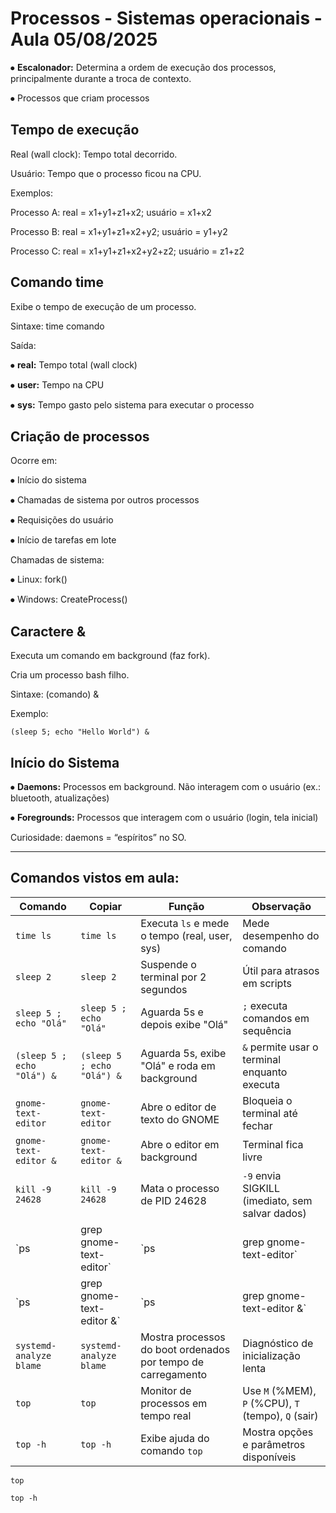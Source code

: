 # Processos - Sistemas operacionais - Aula  05/08/2025

⦁ **Escalonador:** Determina a ordem de execução dos processos, principalmente durante a troca de contexto.

⦁ Processos que criam processos

## Tempo de execução

Real (wall clock): Tempo total decorrido.

Usuário: Tempo que o processo ficou na CPU.

Exemplos:

Processo A: real = x1+y1+z1+x2; usuário = x1+x2

Processo B: real = x1+y1+z1+x2+y2; usuário = y1+y2

Processo C: real = x1+y1+z1+x2+y2+z2; usuário = z1+z2

## Comando time

Exibe o tempo de execução de um processo.

Sintaxe: time comando

Saída:

⦁	**real:** Tempo total (wall clock)

⦁	**user:** Tempo na CPU

⦁	**sys:** Tempo gasto pelo sistema para executar o processo

## Criação de processos

Ocorre em:

⦁	Início do sistema

⦁	Chamadas de sistema por outros processos

⦁	Requisições do usuário

⦁	Início de tarefas em lote

Chamadas de sistema:

⦁	Linux: fork()

⦁	Windows: CreateProcess()

## Caractere &

Executa um comando em background (faz fork).

Cria um processo bash filho.

Sintaxe: (comando) &

Exemplo: 

~~~
(sleep 5; echo "Hello World") &
~~~

## Início do Sistema

⦁	**Daemons:** Processos em background. Não interagem com o usuário (ex.: bluetooth, atualizações)

⦁	**Foregrounds:** Processos que interagem com o usuário (login, tela inicial)

Curiosidade: daemons = “espíritos” no SO.

---

## Comandos vistos em aula:

| Comando                              | Copiar                   | Função                                                          | Observação                                                      |
|--------------------------------------|--------------------------|-----------------------------------------------------------------|----------------------------------------------------------------|
| `time ls`                             | `time ls`                | Executa `ls` e mede o tempo (real, user, sys)                   | Mede desempenho do comando                                     |
| `sleep 2`                             | `sleep 2`                | Suspende o terminal por 2 segundos                              | Útil para atrasos em scripts                                   |
| `sleep 5 ; echo "Olá"`                | `sleep 5 ; echo "Olá"`   | Aguarda 5s e depois exibe "Olá"                                 | `;` executa comandos em sequência                             |
| `(sleep 5 ; echo "Olá") &`            | `(sleep 5 ; echo "Olá") &` | Aguarda 5s, exibe "Olá" e roda em background                  | `&` permite usar o terminal enquanto executa                   |
| `gnome-text-editor`                   | `gnome-text-editor`      | Abre o editor de texto do GNOME                                 | Bloqueia o terminal até fechar                                 |
| `gnome-text-editor &`                 | `gnome-text-editor &`    | Abre o editor em background                                    | Terminal fica livre                                            |
| `kill -9 24628`                       | `kill -9 24628`          | Mata o processo de PID 24628                                    | `-9` envia SIGKILL (imediato, sem salvar dados)                |
| `ps | grep gnome-text-editor`         | `ps | grep gnome-text-editor` | Lista processos filtrando por `gnome-text-editor`           | Útil para encontrar PIDs para matar processos                  |
| `ps | grep gnome-text-editor &`       | `ps | grep gnome-text-editor &` | Executa o comando acima em background                      | Incomum rodar `ps` em background                              |
| `systemd-analyze blame`               | `systemd-analyze blame`  | Mostra processos do boot ordenados por tempo de carregamento    | Diagnóstico de inicialização lenta                             |
| `top`                                 | `top`                    | Monitor de processos em tempo real                              | Use `M` (%MEM), `P` (%CPU), `T` (tempo), `Q` (sair)            |
| `top -h`                              | `top -h`                 | Exibe ajuda do comando `top`                                    | Mostra opções e parâmetros disponíveis                        |

~~~
top
~~~

~~~
top -h
~~~
